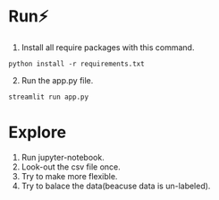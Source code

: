 # Run⚡
1. Install all require packages with this command.
```
python install -r requirements.txt
```

2. Run the app.py file.
```
streamlit run app.py
```

# Explore

1. Run jupyter-notebook.
2. Look-out the csv file once.
3. Try to make more flexible.
4. Try to balace the data(beacuse data is un-labeled).
